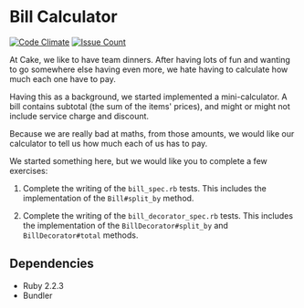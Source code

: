 # Bill Calculator
[![Code Climate](https://codeclimate.com/github/AlanGabbianelli/bill_calculator/badges/gpa.svg)](https://codeclimate.com/github/AlanGabbianelli/bill_calculator)
[![Issue Count](https://codeclimate.com/github/AlanGabbianelli/bill_calculator/badges/issue_count.svg)](https://codeclimate.com/github/AlanGabbianelli/bill_calculator)

At Cake, we like to have team dinners. After having lots of fun and wanting to go somewhere else
having even more, we hate having to calculate how much each one have to pay.

Having this as a background, we started implemented a mini-calculator.
A bill contains subtotal (the sum of the items' prices), and might or might not include service
charge and discount.

Because we are really bad at maths, from those amounts, we would like our calculator to tell us how much each of us has to pay.

We started something here, but we would like you to complete a few exercises:

1. Complete the writing of the `bill_spec.rb` tests. This includes the implementation of the
`Bill#split_by` method.

2. Complete the writing of the `bill_decorator_spec.rb` tests. This includes the implementation of
the `BillDecorator#split_by` and `BillDecorator#total` methods.

Dependencies
------------
* Ruby 2.2.3
* Bundler
